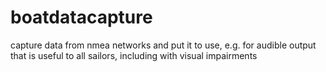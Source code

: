 # boatdatacapture
capture data from nmea networks and put it to use, e.g. for audible output that is useful to all sailors, including with visual impairments
